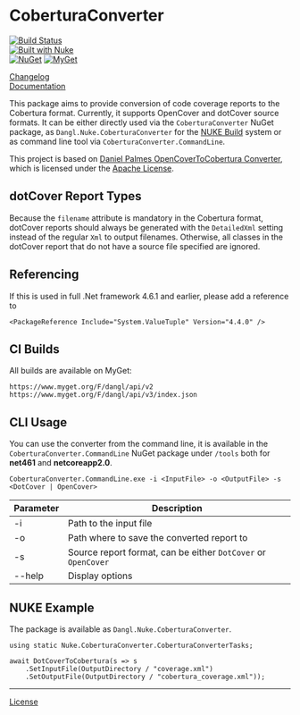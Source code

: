 # CoberturaConverter

[![Build Status](https://jenkins.dangl.me/buildStatus/icon?job=GeorgDangl%2FCoberturaConverter%2Fdevelop)](https://jenkins.dangl.me/job/GeorgDangl/job/CoberturaConverter/job/develop/)  
[![Built with Nuke](http://nuke.build/rounded)](https://www.nuke.build)  
[![NuGet](https://img.shields.io/nuget/v/CoberturaConverter.Core.svg)](https://www.nuget.org/packages/CoberturaConverter.Core)
[![MyGet](https://img.shields.io/myget/dangl/v/CoberturaConverter.Core.svg)](https://www.myget.org/feed/dangl/package/nuget/CoberturaConverter.Core)

[Changelog](./CHANGELOG.md)  
[Documentation](https://docs.dangl-it.com/Projects/CoberturaConverter)

This package aims to provide conversion of code coverage reports to the Cobertura format. Currently, it supports
OpenCover and dotCover source formats. It can be either directly used via the `CoberturaConverter` NuGet package,
as `Dangl.Nuke.CoberturaConverter` for the [NUKE Build](https://github.com/nuke-build/nuke) system or as command
line tool via `CoberturaConverter.CommandLine`.

This project is based on [Daniel Palmes OpenCoverToCobertura Converter](https://github.com/danielpalme/OpenCoverToCoberturaConverter),
which is licensed under the [Apache License](./src/CoberturaConverter.Core/OpenCoverToCoberturaConverterLicense.md).

## dotCover Report Types

Because the `filename` attribute is mandatory in the Cobertura format, dotCover reports should always be generated with the
`DetailedXml` setting instead of the regular `Xml` to output filenames. Otherwise, all classes in the dotCover report that do
not have a source file specified are ignored.

## Referencing

If this is used in full .Net framework 4.6.1 and earlier, please add a reference to
    
    <PackageReference Include="System.ValueTuple" Version="4.4.0" />

## CI Builds

All builds are available on MyGet:

    https://www.myget.org/F/dangl/api/v2
    https://www.myget.org/F/dangl/api/v3/index.json

## CLI Usage

You can use the converter from the command line, it is available in the `CoberturaConverter.CommandLine`
NuGet package under `/tools` both for **net461** and **netcoreapp2.0**.

    CoberturaConverter.CommandLine.exe -i <InputFile> -o <OutputFile> -s <DotCover | OpenCover>

| Parameter | Description |
|-----------|-------------|
| -i        | Path to the input file |
| -o        | Path where to save the converted report to |
| -s        | Source report format, can be either `DotCover` or `OpenCover` |
| --help    | Display options |

## NUKE Example

The package is available as `Dangl.Nuke.CoberturaConverter`.

    using static Nuke.CoberturaConverter.CoberturaConverterTasks;

    await DotCoverToCobertura(s => s
        .SetInputFile(OutputDirectory / "coverage.xml")
        .SetOutputFile(OutputDirectory / "cobertura_coverage.xml"));

---
[License](./LICENSE.md)
